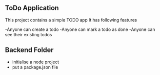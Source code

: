 ## ToDo Application

This project contains a simple TODO app
It has following features

-Anyone can create a todo
-Anyone can mark a todo as done
-Anyone can see their existing todos

## Backend Folder

- initialise a node project
- put a package.json file
